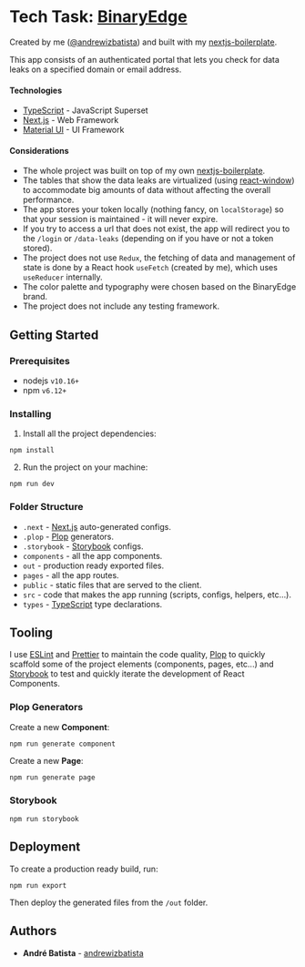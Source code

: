 # Tech Task: [BinaryEdge](https://www.binaryedge.io/)

Created by me ([@andrewizbatista](https://github.com/andrewizbatista)) and built with my [nextjs-boilerplate](https://github.com/andrewizbatista/nextjs-boilerplate).

This app consists of an authenticated portal that lets you check for data leaks on a specified domain or email address.

#### Technologies

- [TypeScript](https://www.typescriptlang.org/) - JavaScript Superset
- [Next.js](https://nextjs.org/) - Web Framework
- [Material UI](https://material-ui.com/) - UI Framework

#### Considerations

- The whole project was built on top of my own [nextjs-boilerplate](https://github.com/andrewizbatista/nextjs-boilerplate).
- The tables that show the data leaks are virtualized (using [react-window](https://github.com/bvaughn/react-window)) to accommodate big amounts of data without affecting the overall performance.
- The app stores your token locally (nothing fancy, on `localStorage`) so that your session is maintained - it will never expire.
- If you try to access a url that does not exist, the app will redirect you to the `/login` or `/data-leaks` (depending on if you have or not a token stored).
- The project does not use `Redux`, the fetching of data and management of state is done by a React hook `useFetch` (created by me), which uses `useReducer` internally.
- The color palette and typography were chosen based on the BinaryEdge brand.
- The project does not include any testing framework.

## Getting Started

### Prerequisites

- nodejs `v10.16+`
- npm `v6.12+`

### Installing

1. Install all the project dependencies:

```
npm install
```

2. Run the project on your machine:

```
npm run dev
```

### Folder Structure

- `.next` - [Next.js](https://nextjs.org/) auto-generated configs.
- `.plop` - [Plop](https://plopjs.com/) generators.
- `.storybook` - [Storybook](https://storybook.js.org/) configs.
- `components` - all the app components.
- `out` - production ready exported files.
- `pages` - all the app routes.
- `public` - static files that are served to the client.
- `src` - code that makes the app running (scripts, configs, helpers, etc...).
- `types` - [TypeScript](https://www.typescriptlang.org/) type declarations.

## Tooling

I use [ESLint](https://eslint.org/) and [Prettier](https://prettier.io/) to maintain the code quality, [Plop](https://plopjs.com/) to quickly scaffold some of the project elements (components, pages, etc...) and [Storybook](https://storybook.js.org/) to test and quickly iterate the development of React Components.

### Plop Generators

Create a new **Component**:

```
npm run generate component
```

Create a new **Page**:

```
npm run generate page
```

### Storybook

```
npm run storybook
```

## Deployment

To create a production ready build, run:

```
npm run export
```

Then deploy the generated files from the `/out` folder.

## Authors

- **André Batista** - [andrewizbatista](https://github.com/andrewizbatista)
